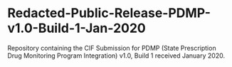 # Redacted-Public-Release-PDMP-v1.0-Build-1-Jan-2020
Repository containing the CIF Submission for PDMP (State Prescription Drug Monitoring Program Integration) v1.0, Build 1 received January 2020.
